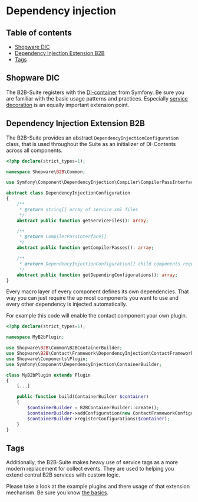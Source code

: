 # Dependency injection

## Table of contents

* [Shopware DIC](#shopware-dic)
* [Dependency Injection Extension B2B](#dependency-injection-extension-b2b)
* [Tags](#tags)

## Shopware DIC

The B2B-Suite registers with the [DI-container](../../../../../../guides/plugins/plugins/plugin-fundamentals/dependency-injection) from Symfony.
Be sure you are familiar with the basic usage patterns and practices.
Especially [service decoration](../../../../../../guides/plugins/plugins/plugin-fundamentals/adjusting-service) is an equally important extension point.

## Dependency Injection Extension B2B

The B2B-Suite provides an abstract `DependencyInjectionConfiguration` class, that is used throughout the Suite as an initializer of DI-Contents across all components.

```php
<?php declare(strict_types=1);

namespace Shopware\B2B\Common;

use Symfony\Component\DependencyInjection\Compiler\CompilerPassInterface;

abstract class DependencyInjectionConfiguration
{
    /**
     * @return string[] array of service xml files
     */
    abstract public function getServiceFiles(): array;

    /**
     * @return CompilerPassInterface[]
     */
    abstract public function getCompilerPasses(): array;

    /**
     * @return DependencyInjectionConfiguration[] child components required by this component
     */
    abstract public function getDependingConfigurations(): array;
}
```

Every macro layer of every component defines its own dependencies.
That way you can just require the up most components you want to use and every other dependency is injected automatically.

For example this code will enable the contact component your own plugin.

```php
<?php declare(strict_types=1);

namespace MyB2bPlugin;

use Shopware\B2B\Common\B2BContainerBuilder;
use Shopware\B2B\Contact\Framework\DependencyInjection\ContactFrameworkConfiguration
use Shopware\Components\Plugin;
use Symfony\Component\DependencyInjection\ContainerBuilder;

class MyB2bPlugin extends Plugin
{
    [...]

    public function build(ContainerBuilder $container)
    {
        $containerBuilder = B2BContainerBuilder::create();
        $containerBuilder->addConfiguration(new ContactFrameworkConfiguration());
        $containerBuilder->registerConfigurations($container);
    }
}
```

## Tags

Additionally, the B2B-Suite makes heavy use of service tags as a more modern replacement for collect events.
They are used to helping you extend central B2B services with custom logic.

Please take a look at the example plugins and there usage of that extension mechanism.
Be sure you know [the basics](http://symfony.com/doc/current/service_container/tags.html).

